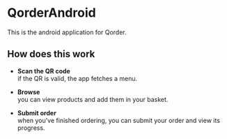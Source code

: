 QorderAndroid
=============

This is the android application for Qorder.

How does this work
------------------

* **Scan the QR code**<br>
  if the QR is valid, the app fetches a menu.
  
* **Browse**<br>
  you can view products and add them in your basket.
  
* **Submit order**<br>
  when you've finished ordering, you can submit your order and view its progress.
